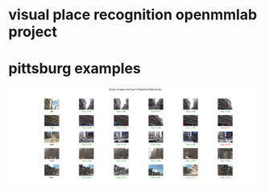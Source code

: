# visual place recognition openmmlab project

# pittsburg examples
![pittsburg results](./docs/pittsburg_results.png)